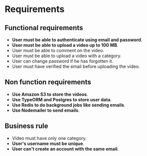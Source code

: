 # Requirements

## Functional requirements

- **User must be able to authenticate using email and password**.
- **User must be able to upload a video up to 100 MB**.
- User must be able to comment on the video.
- User must be able to upload a video with a category.
- User can change password if he has forgotten it.
- User must have verified the email before uploading the video.

## Non function requirements

- **Use Amazon S3 to store the videos**.
- **Use TypeORM and Postgres to store user data**.
- **Use Redis to do background jobs like sending emails**.
- **Use Nodemailer to send emails**.

## Business rule

- Video must have only one category.
- **User's username must be unique**.
- **User can't create an account with the same email**.
